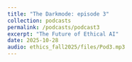 ```yaml
---
title: "The Darkmode: episode 3"
collection: podcasts
permalink: /podcasts/podcast3
excerpt: "The Future of Ethical AI"
date: 2025-10-28
audio: ethics_fall2025/files/Pod3.mp3
---
```


